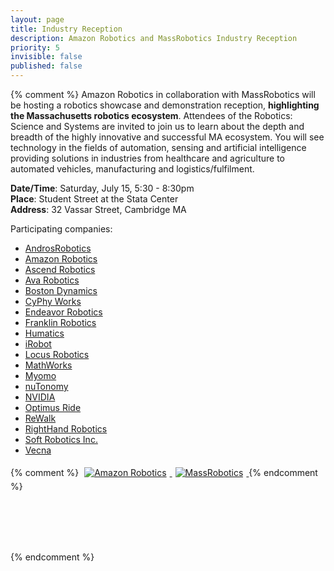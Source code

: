 ```yaml
---
layout: page
title: Industry Reception
description: Amazon Robotics and MassRobotics Industry Reception
priority: 5
invisible: false
published: false
---
```


{% comment %}
Amazon Robotics in collaboration with MassRobotics will be hosting a robotics
showcase and demonstration reception, **highlighting the Massachusetts robotics
ecosystem**. Attendees of the Robotics: Science and Systems are invited to join
us to learn about the depth and breadth of the highly innovative and successful
MA ecosystem. You will see technology in the fields of automation, sensing and
artificial intelligence providing solutions in industries from healthcare and
agriculture to automated vehicles, manufacturing and logistics/fulfilment.

**Date/Time**: Saturday, July 15, 5:30 - 8:30pm<br/>
**Place**: Student Street at the Stata Center<br/>
**Address**: 32 Vassar Street, Cambridge MA

Participating companies:
- [AndrosRobotics](https://www.androsrobotics.com/)
- [Amazon Robotics](https://www.amazonrobotics.com/)
- [Ascend Robotics](http://ascendrobotics.com/)
- [Ava Robotics](https://www.avarobotics.com/)
- [Boston Dynamics](https://www.bostondynamics.com/)
- [CyPhy Works](https://www.cyphyworks.com/)
- [Endeavor Robotics](http://endeavorrobotics.com/)
- [Franklin Robotics](http://www.franklinrobotics.com/)
- [Humatics](http://site.humatics.com/)
- [iRobot](http://www.irobot.com/)
- [Locus Robotics](http://www.locusrobotics.com/)
- [MathWorks](https://www.mathworks.com/)
- [Myomo](http://myomo.com/)
- [nuTonomy](http://nutonomy.com/)
- [NVIDIA](http://www.nvidia.com/)
- [Optimus Ride](http://optimusride.com/)
- [ReWalk](http://rewalk.com/)
- [RightHand Robotics](https://www.righthandrobotics.com/)
- [Soft Robotics Inc.](https://www.softroboticsinc.com/)
- [Vecna](https://www.vecna.com/)

{% comment %}
<a href="https://www.amazonrobotics.com/">
<img src="{{ site.baseurl }}/images/sponsors/amazonrobotics.png"
     alt="Amazon Robotics" style="max-width: 50%; max-height: 4em; margin: 5px;"/>
</a>
<a href="https://www.massrobotics.org/">
<img src="{{ site.baseurl }}/images/sponsors/massrobotics.png"
     alt="MassRobotics" style="max-width: 50%; max-height: 4em; margin: 5px;"/>
</a>
{% endcomment %}

<br/><br/><br/><br/>

{% endcomment %}
